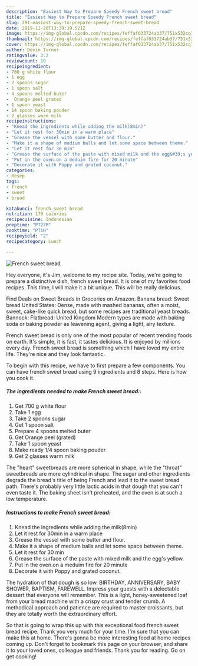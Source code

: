 ```yaml
---
description: "Easiest Way to Prepare Speedy French sweet bread"
title: "Easiest Way to Prepare Speedy French sweet bread"
slug: 291-easiest-way-to-prepare-speedy-french-sweet-bread
date: 2019-11-20T13:39:19.521Z
image: https://img-global.cpcdn.com/recipes/feffaf033724ab37/751x532cq70/french-sweet-bread-recipe-main-photo.jpg
thumbnail: https://img-global.cpcdn.com/recipes/feffaf033724ab37/751x532cq70/french-sweet-bread-recipe-main-photo.jpg
cover: https://img-global.cpcdn.com/recipes/feffaf033724ab37/751x532cq70/french-sweet-bread-recipe-main-photo.jpg
author: Devin Turner
ratingvalue: 3.2
reviewcount: 10
recipeingredient:
- 700 g white flour
- 1 egg
- 2 spoons sugar
- 1 spoon salt
- 4 spoons melted buter
-  Orange peel grated
- 1 spoon yeast
- 14 spoon baking pouder
- 2 glasses warm milk
recipeinstructions:
- "Knead the ingredients while adding the milk(8min)"
- "Let it rest for 30min in a warm place"
- "Grease the vessel with some butter and flour."
- "Make it a shape of medium balls and let some space between theme."
- "Let it rest for 30 min"
- "Grease the surface of the paste with mixed milk and the egg&#39;s yellow."
- "Put in the oven.on a meduim fire for 20 minute"
- "Decorate it with Poppy and grated coconut."
categories:
- Resep
tags:
- french
- sweet
- bread

katakunci: french sweet bread
nutrition: 179 calories
recipecuisine: Indonesian
preptime: "PT27M"
cooktime: "PT1H"
recipeyield: "2"
recipecategory: Lunch

---
```



![French sweet bread](https://img-global.cpcdn.com/recipes/feffaf033724ab37/751x532cq70/french-sweet-bread-recipe-main-photo.jpg)

Hey everyone, it's Jim, welcome to my recipe site. Today, we're going to prepare a distinctive dish, french sweet bread. It is one of my favorites food recipes. This time, I will make it a bit unique. This will be really delicious.

Find Deals on Sweet Breads in Groceries on Amazon. Banana bread: Sweet bread United States: Dense, made with mashed bananas, often a moist, sweet, cake-like quick bread, but some recipes are traditional yeast breads. Bannock: Flatbread: United Kingdom Modern types are made with baking soda or baking powder as leavening agent, giving a light, airy texture.

French sweet bread is only one of the most popular of recent trending foods on earth. It's simple, it is fast, it tastes delicious. It is enjoyed by millions every day. French sweet bread is something which I have loved my entire life. They're nice and they look fantastic.


To begin with this recipe, we have to first prepare a few components. You can have french sweet bread using 9 ingredients and 8 steps. Here is how you cook it.

##### The ingredients needed to make French sweet bread::

1. Get 700 g white flour
1. Take 1 egg
1. Take 2 spoons sugar
1. Get 1 spoon salt
1. Prepare 4 spoons melted buter
1. Get  Orange peel (grated)
1. Take 1 spoon yeast
1. Make ready 1/4 spoon baking pouder
1. Get 2 glasses warm milk


The &#34;heart&#34; sweetbreads are more spherical in shape, while the &#34;throat&#34; sweetbreads are more cylindrical in shape. The sugar and other ingredients degrade the bread&#39;s title of being French and lead it to the sweet bread path. There&#39;s probably very little lactic acids in that dough that you can&#39;t even taste it. The baking sheet isn&#39;t preheated, and the oven is at such a low temperature. 

##### Instructions to make French sweet bread:

1. Knead the ingredients while adding the milk(8min)
1. Let it rest for 30min in a warm place
1. Grease the vessel with some butter and flour.
1. Make it a shape of medium balls and let some space between theme.
1. Let it rest for 30 min
1. Grease the surface of the paste with mixed milk and the egg&#39;s yellow.
1. Put in the oven.on a meduim fire for 20 minute
1. Decorate it with Poppy and grated coconut.


The hydration of that dough is so low. BIRTHDAY, ANNIVERSARY, BABY SHOWER, BAPTISM, FAREWELL. Impress your guests with a delectable dessert that everyone will remember. This is a light, honey-sweetened loaf from your bread machine with a crispy crust and tender crumb. A methodical approach and patience are required to master croissants, but they are totally worth the extraordinary effort. 

So that is going to wrap this up with this exceptional food french sweet bread recipe. Thank you very much for your time. I'm sure that you can make this at home. There's gonna be more interesting food at home recipes coming up. Don't forget to bookmark this page on your browser, and share it to your loved ones, colleague and friends. Thank you for reading. Go on get cooking!
